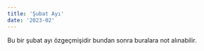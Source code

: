 ```yaml
---
title: 'Şubat Ayı'
date: '2023-02'
---
```


Bu bir şubat ayı özgeçmişidir bundan sonra buralara not alınabilir.
